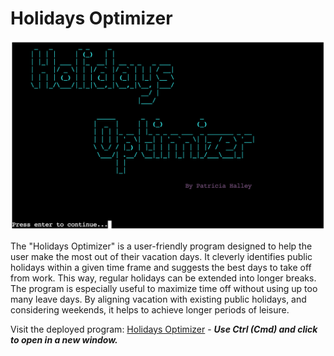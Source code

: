 # Holidays Optimizer
![Holiday Optimizer logo](documentation/logo-screen.png)

The "Holidays Optimizer" is a user-friendly program designed to help the user make the most out of their vacation days. It cleverly identifies public holidays within a given time frame and suggests the best days to take off from work. This way, regular holidays can be extended into longer breaks. The program is especially useful to maximize time off without using up too many leave days. By aligning vacation with existing public holidays, and considering weekends, it helps to achieve longer periods of leisure.

Visit the deployed program: [Holidays Optimizer](https://holidays-optimizer-02bf64773985.herokuapp.com/) - ***Use Ctrl (Cmd) and click to open in a new window.*** 